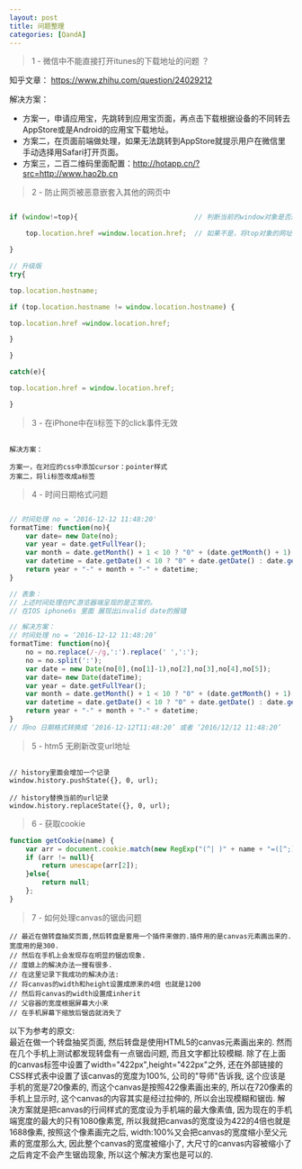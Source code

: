 ```yaml
---
layout: post
title: 问题整理
categories: [QandA]
---
```


> 1 - 微信中不能直接打开itunes的下载地址的问题 ？

知乎文章：
https://www.zhihu.com/question/24029212

解决方案：
* 方案一，申请应用宝，先跳转到应用宝页面，再点击下载根据设备的不同转去AppStore或是Android的应用宝下载地址。
* 方案二，在页面前端做处理，如果无法跳转到AppStore就提示用户在微信里手动选择用Safari打开页面。
* 方案三，二百二维码里面配置：http://hotapp.cn/?src=http://www.hao2b.cn

> 2 - 防止网页被恶意嵌套入其他的网页中

```js

if (window!=top){                             // 判断当前的window对象是否是top对象

    top.location.href =window.location.href;  // 如果不是，将top对象的网址自动导向被嵌入网页的网址

}

// 升级版
try{

top.location.hostname;

if (top.location.hostname != window.location.hostname) {

top.location.href =window.location.href;

}

}

catch(e){

top.location.href = window.location.href;

}

```

> 3 - 在iPhone中在li标签下的click事件无效

```

解决方案：

方案一，在对应的css中添加cursor：pointer样式
方案二，将li标签改成a标签
```

> 4 - 时间日期格式问题

```javascript

// 时间处理 no = ‘2016-12-12 11:48:20'
formatTime: function(no){
    var date= new Date(no);
    var year = date.getFullYear();
    var month = date.getMonth() + 1 < 10 ? "0" + (date.getMonth() + 1) : date.getMonth() + 1;
    var datetime = date.getDate() < 10 ? "0" + date.getDate() : date.getDate();
    return year + "-" + month + "-" + datetime;
}

// 表象：
// 上述时间处理在PC游览器端呈现的是正常的。
// 在IOS iphone6s 里面 展现出invalid date的报错

// 解决方案：
// 时间处理 no = ‘2016-12-12 11:48:20’
formatTime: function(no){
    no = no.replace(/-/g,':').replace(' ',':');
    no = no.split(':');
    var date = new Date(no[0],(no[1]-1),no[2],no[3],no[4],no[5]);
    var date= new Date(dateTime);
    var year = date.getFullYear();
    var month = date.getMonth() + 1 < 10 ? "0" + (date.getMonth() + 1) : date.getMonth() + 1;
    var datetime = date.getDate() < 10 ? "0" + date.getDate() : date.getDate();
    return year + "-" + month + "-" + datetime;
}
// 将no 日期格式转换成 ‘2016-12-12T11:48:20’ 或者 ‘2016/12/12 11:48:20’
```

> 5 - htm5 无刷新改变url地址

```

// history里面会增加一个记录
window.history.pushState({}, 0, url);

// history替换当前的url记录
window.history.replaceState({}, 0, url);
```
> 6 - 获取cookie

```js
function getCookie(name) {
    var arr = document.cookie.match(new RegExp("(^| )" + name + "=([^;]*)(;|$)"));
    if (arr != null){
        return unescape(arr[2]);
    }else{
        return null;
    };
}
```

> 7 - 如何处理canvas的锯齿问题

```
// 最近在做转盘抽奖页面,然后转盘是套用一个插件来做的.插件用的是canvas元素画出来的. 宽度用的是300.
// 然后在手机上会发现存在明显的锯齿现象.
// 度娘上的解决办法一搜有很多.
// 在这里记录下我成功的解决办法:
// 将canvas的width和height设置成原来的4倍 也就是1200
// 然后将canvas的width设置成inherit
// 父容器的宽度根据屏幕大小来
// 在手机屏幕下缩放后锯齿就消失了
```
以下为参考的原文:
<br/>
最近在做一个转盘抽奖页面, 然后转盘是使用HTML5的canvas元素画出来的. 然而在几个手机上测试都发现转盘有一点锯齿问题, 而且文字都比较模糊.
除了在上面的canvas标签中设置了width="422px",height="422px"之外, 还在外部链接的CSS样式表中设置了该canvas的宽度为100%, 公司的"导师"告诉我,
这个应该是手机的宽是720像素的, 而这个canvas是按照422像素画出来的, 所以在720像素的手机上显示时, 这个canvas的内容其实是经过拉伸的,
所以会出现模糊和锯齿. 解决方案就是把canvas的行间样式的宽度设为手机端的最大像素值, 因为现在的手机端宽度的最大的只有1080像素宽,
所以我就把canvas的宽度设为422的4倍也就是1688像素, 按照这个像素画完之后, width:100%又会把canvas的宽度缩小至父元素的宽度那么大,
因此整个canvas的宽度被缩小了, 大尺寸的canvas内容被缩小了之后肯定不会产生锯齿现象, 所以这个解决方案也是可以的.
